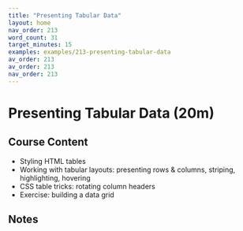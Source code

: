 ```yaml
---
title: "Presenting Tabular Data"
layout: home
nav_order: 213
word_count: 31
target_minutes: 15
examples: examples/213-presenting-tabular-data
av_order: 213
av_order: 213
nav_order: 213
---
```

# Presenting Tabular Data (20m)

## Course Content

- Styling HTML tables
- Working with tabular layouts: presenting rows & columns, striping, highlighting, hovering
- CSS table tricks: rotating column headers
- Exercise: building a data grid

## Notes













